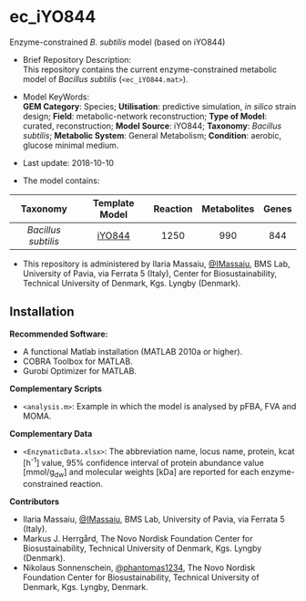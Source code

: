 # ec_iYO844
Enzyme-constrained *B. subtilis* model (based on iYO844)
- Brief Repository Description:  
This repository contains the current enzyme-constrained metabolic model of *Bacillus subtilis* (`<ec_iYO844.mat>`). 
  
- Model KeyWords:  
**GEM Category**: Species; **Utilisation**: predictive simulation, *in silico* strain design; **Field**: metabolic-network reconstruction; **Type of Model**: curated, reconstruction; **Model Source**: iYO844; **Taxonomy**: *Bacillus subtilis*; **Metabolic System**: General Metabolism; **Condition**: aerobic, glucose minimal medium.

- Last update: 2018-10-10
  
- The model contains:  


| Taxonomy | Template Model | Reaction | Metabolites | Genes |
| :--------: | :--------------------------------------: | :--------: | :-----------: | :-----: |
| *Bacillus subtilis* | [iYO844](http://bigg.ucsd.edu/models/iYO844) | 1250 | 990 | 844 |

- This repository is administered by Ilaria Massaiu, [@IMassaiu](https://github.com/IMassaiu), BMS Lab, University of Pavia, via Ferrata 5 (Italy), Center for Biosustainability, Technical University of Denmark, Kgs. Lyngby (Denmark).

**Installation**
---
**Recommended Software:**
- A functional Matlab installation (MATLAB 2010a or higher).
- COBRA Toolbox for MATLAB.
- Gurobi Optimizer for MATLAB.

**Complementary Scripts**
- `<analysis.m>`: Example in which the model is analysed by pFBA, FVA and MOMA.

**Complementary Data**
- `<EnzymaticData.xlsx>`: The abbreviation name, locus name, protein, kcat [h<sup>-1</sup>] value, 95% confidence interval of protein abundance value [mmol/g<sub>dw</sub>] and molecular weights [kDa] are reported for each enzyme-constrained reaction.

**Contributors**
- Ilaria Massaiu, [@IMassaiu](https://github.com/IMassaiu), BMS Lab, University of Pavia, via Ferrata 5 (Italy).
- Markus J. Herrgård, The Novo Nordisk Foundation Center for Biosustainability, Technical University of Denmark, Kgs. Lyngby (Denmark).
- Nikolaus Sonnenschein, [@phantomas1234](https://github.com/phantomas1234), The Novo Nordisk Foundation Center for Biosustainability, Technical University of Denmark, Kgs. Lyngby, Denmark.
